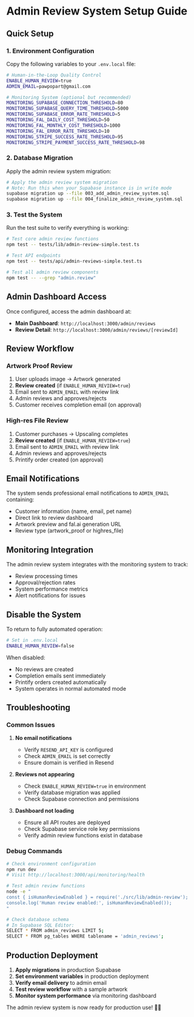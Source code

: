 # Admin Review System Setup Guide

## Quick Setup

### 1. Environment Configuration

Copy the following variables to your `.env.local` file:

```bash
# Human-in-the-Loop Quality Control
ENABLE_HUMAN_REVIEW=true
ADMIN_EMAIL=pawpopart@gmail.com

# Monitoring System (optional but recommended)
MONITORING_SUPABASE_CONNECTION_THRESHOLD=80
MONITORING_SUPABASE_QUERY_TIME_THRESHOLD=5000
MONITORING_SUPABASE_ERROR_RATE_THRESHOLD=5
MONITORING_FAL_DAILY_COST_THRESHOLD=50
MONITORING_FAL_MONTHLY_COST_THRESHOLD=1000
MONITORING_FAL_ERROR_RATE_THRESHOLD=10
MONITORING_STRIPE_SUCCESS_RATE_THRESHOLD=95
MONITORING_STRIPE_PAYMENT_SUCCESS_RATE_THRESHOLD=98
```

### 2. Database Migration

Apply the admin review system migration:

```bash
# Apply the admin review system migration
# Note: Run this when your Supabase instance is in write mode
supabase migration up --file 003_add_admin_review_system.sql
supabase migration up --file 004_finalize_admin_review_system.sql
```

### 3. Test the System

Run the test suite to verify everything is working:

```bash
# Test core admin review functions
npm test -- tests/lib/admin-review-simple.test.ts

# Test API endpoints
npm test -- tests/api/admin-reviews-simple.test.ts

# Test all admin review components
npm test -- --grep "admin.review"
```

## Admin Dashboard Access

Once configured, access the admin dashboard at:

- **Main Dashboard**: `http://localhost:3000/admin/reviews`
- **Review Detail**: `http://localhost:3000/admin/reviews/[reviewId]`

## Review Workflow

### Artwork Proof Review
1. User uploads image → Artwork generated
2. **Review created** (if `ENABLE_HUMAN_REVIEW=true`)
3. Email sent to `ADMIN_EMAIL` with review link
4. Admin reviews and approves/rejects
5. Customer receives completion email (on approval)

### High-res File Review  
1. Customer purchases → Upscaling completes
2. **Review created** (if `ENABLE_HUMAN_REVIEW=true`)
3. Email sent to `ADMIN_EMAIL` with review link
4. Admin reviews and approves/rejects
5. Printify order created (on approval)

## Email Notifications

The system sends professional email notifications to `ADMIN_EMAIL` containing:

- Customer information (name, email, pet name)
- Direct link to review dashboard
- Artwork preview and fal.ai generation URL
- Review type (artwork_proof or highres_file)

## Monitoring Integration

The admin review system integrates with the monitoring system to track:

- Review processing times
- Approval/rejection rates
- System performance metrics
- Alert notifications for issues

## Disable the System

To return to fully automated operation:

```bash
# Set in .env.local
ENABLE_HUMAN_REVIEW=false
```

When disabled:
- No reviews are created
- Completion emails sent immediately
- Printify orders created automatically
- System operates in normal automated mode

## Troubleshooting

### Common Issues

1. **No email notifications**
   - Verify `RESEND_API_KEY` is configured
   - Check `ADMIN_EMAIL` is set correctly
   - Ensure domain is verified in Resend

2. **Reviews not appearing**
   - Check `ENABLE_HUMAN_REVIEW=true` in environment
   - Verify database migration was applied
   - Check Supabase connection and permissions

3. **Dashboard not loading**
   - Ensure all API routes are deployed
   - Check Supabase service role key permissions
   - Verify admin review functions exist in database

### Debug Commands

```bash
# Check environment configuration
npm run dev
# Visit http://localhost:3000/api/monitoring/health

# Test admin review functions
node -e "
const { isHumanReviewEnabled } = require('./src/lib/admin-review');
console.log('Human review enabled:', isHumanReviewEnabled());
"

# Check database schema
# In Supabase SQL Editor:
SELECT * FROM admin_reviews LIMIT 5;
SELECT * FROM pg_tables WHERE tablename = 'admin_reviews';
```

## Production Deployment

1. **Apply migrations** in production Supabase
2. **Set environment variables** in production deployment
3. **Verify email delivery** to admin email
4. **Test review workflow** with a sample artwork
5. **Monitor system performance** via monitoring dashboard

The admin review system is now ready for production use! 🎨✨

